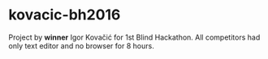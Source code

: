 # kovacic-bh2016
Project by **winner** Igor Kovačić for 1st Blind Hackathon. All competitors had only text editor and no browser for 8 hours.
